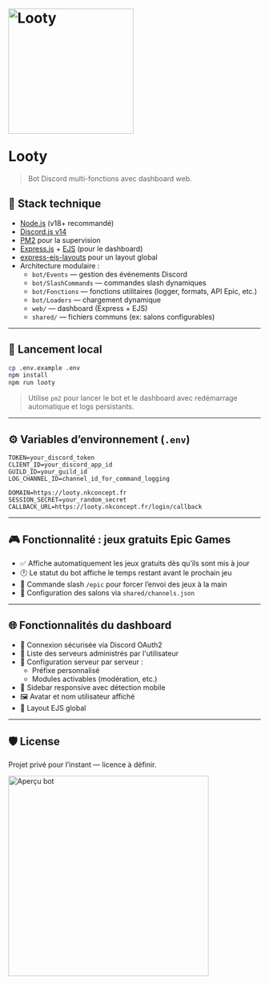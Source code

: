 
# <p align="left"><img src="https://ftp.nkconcept.fr/nomLooty.png" width="250" alt="Looty"></p> Looty

> Bot Discord multi-fonctions avec dashboard web.

## 🧰 Stack technique

- [Node.js](https://nodejs.org/) (v18+ recommandé)
- [Discord.js v14](https://discord.js.org/)
- [PM2](https://pm2.io/) pour la supervision
- [Express.js](https://expressjs.com/) + [EJS](https://ejs.co/) (pour le dashboard)
- [express-ejs-layouts](https://www.npmjs.com/package/express-ejs-layouts) pour un layout global
- Architecture modulaire :
  - `bot/Events` — gestion des événements Discord
  - `bot/SlashCommands` — commandes slash dynamiques
  - `bot/Fonctions` — fonctions utilitaires (logger, formats, API Epic, etc.)
  - `bot/Loaders` — chargement dynamique
  - `web/` — dashboard (Express + EJS)
  - `shared/` — fichiers communs (ex: salons configurables)

---

## 🚀 Lancement local

```bash
cp .env.example .env
npm install
npm run looty
```

> Utilise `pm2` pour lancer le bot et le dashboard avec redémarrage automatique et logs persistants.

---

## ⚙️ Variables d’environnement (`.env`)

```env
TOKEN=your_discord_token
CLIENT_ID=your_discord_app_id
GUILD_ID=your_guild_id
LOG_CHANNEL_ID=channel_id_for_command_logging

DOMAIN=https://looty.nkconcept.fr
SESSION_SECRET=your_random_secret
CALLBACK_URL=https://looty.nkconcept.fr/login/callback
```

---

## 🎮 Fonctionnalité : jeux gratuits Epic Games

- ✅ Affiche automatiquement les jeux gratuits dès qu’ils sont mis à jour
- 🕐 Le statut du bot affiche le temps restant avant le prochain jeu
- 🤖 Commande slash `/epic` pour forcer l’envoi des jeux à la main
- 📁 Configuration des salons via `shared/channels.json`

---

## 🌐 Fonctionnalités du dashboard

- 🔐 Connexion sécurisée via Discord OAuth2
- 📂 Liste des serveurs administrés par l'utilisateur
- 🔧 Configuration serveur par serveur :
  - Préfixe personnalisé
  - Modules activables (modération, etc.)
- 🎨 Sidebar responsive avec détection mobile
- 🖼️ Avatar et nom utilisateur affiché
- 🧠 Layout EJS global

---

## 🛡️ License

Projet privé pour l’instant — licence à définir.

<p align="left">
  <img src="https://ftp.nkconcept.fr/nomLooty.png" width="400" alt="Aperçu bot">
</p>
